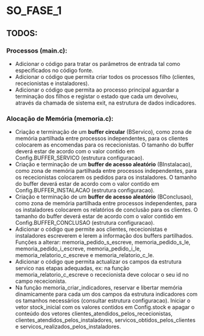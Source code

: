 # SO_FASE_1

## TODOS:

### Processos (main.c):
- Adicionar o código para tratar os parâmetros de entrada tal como especificados no código fonte. 
- Adicionar o código que permita criar todos os processos filho (clientes, rececionistas e instaladores). 
- Adicionar o código que permita ao processo principal aguardar a terminação dos filhos e registar o estado que cada um devolveu, através da chamada de sistema exit, na estrutura de dados indicadores.


### Alocação de Memória (memoria.c):

- Criação e terminação de um **buffer circular** (BServico), como zona de memória partilhada entre processos independentes, para os clientes colocarem as encomendas para os rececionistas. O tamanho do buffer deverá estar de acordo com o valor contido em Config.BUFFER_SERVICO (estrutura configuracao). 
- Criação e terminação de um **buffer de acesso aleatório** (BInstalacao), como zona de memória partilhada entre processos independentes, para os rececionistas colocarem os pedidos para os instaladores. O tamanho do buffer deverá estar de acordo com o valor contido em Config.BUFFER_INSTALACAO (estrutura configuracao). 
- Criação e terminação de um **buffer de acesso aleatório** (BConclusao), como zona de memória partilhada entre processos independentes, para os instaladores colocarem os relatórios de conclusão para os clientes. O tamanho do buffer deverá estar de acordo com o valor contido em Config.BUFFER_CONCLUSAO (estrutura configuracao). 
- Adicionar o código que permite aos clientes, rececionistas e instaladores escreverem e lerem a informação dos buffers partilhados. Funções a alterar: memoria_pedido_s_escreve, memoria_pedido_s_le, memoria_pedido_i_escreve, memoria_pedido_i_le, memoria_relatorio_c_escreve e memoria_relatorio_c_le. 
- Adicionar o código que permita actualizar os campos da estrutura servico nas etapas adequadas, ex: na função memoria_relatorio_c_escreve o rececionista deve colocar o seu id no campo rececionista. 
- Na função memoria_criar_indicadores, reservar e libertar memória dinamicamente para cada um dos campos da estrutura indicadores com os tamanhos necessários (consultar estrutura configuracao). Iniciar o vetor stock_inicial com os valores contidos em Config.stock e apagar o conteúdo dos vetores clientes_atendidos_pelos_rececionistas, clientes_atendidos_pelos_instaladores, servicos_obtidos_pelos_clientes e servicos_realizados_pelos_instaladores. 